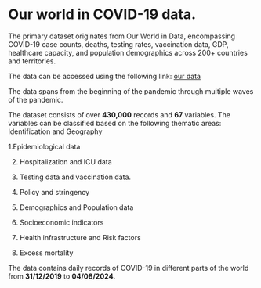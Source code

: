 # Our world in COVID-19 data.

The primary dataset originates from Our World in Data, encompassing COVID-19 case counts, deaths, testing rates, vaccination data, GDP, healthcare capacity, and population demographics across 200+ countries and territories.

The data can be accessed using the following link: [our data](https://covid.ourworldindata.org/data/owid-covid-data.xlsx)

The data spans from the beginning of the pandemic through multiple waves of the pandemic.

The dataset consists of over **430,000** records and **67** variables. The variables can be classified based on the following thematic areas:
Identification and Geography

1.Epidemiological data

2. Hospitalization and ICU data

3. Testing data and vaccination data.

4. Policy and stringency

5. Demographics and Population data

6. Socioeconomic indicators

7. Health infrastructure and Risk factors

8. Excess mortality


The data contains daily records of COVID-19 in different parts of the world from **31/12/2019** to **04/08/2024.**
